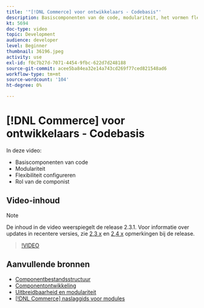 ```yaml
---
title: '"[!DNL Commerce] voor ontwikkelaars - Codebasis"'
description: Basiscomponenten van de code, modulariteit, het vormen flexibiliteit, en de rol van Composer
kt: 5694
doc-type: video
topic: Development
audience: developer
level: Beginner
thumbnail: 36196.jpeg
activity: use
exl-id: f0c7b27d-7071-4454-9fbc-622d7d248188
source-git-commit: acee5ba84ea32e14a743cd269f77ced821548ad6
workflow-type: tm+mt
source-wordcount: '104'
ht-degree: 0%

---
```


# [!DNL Commerce] voor ontwikkelaars - Codebasis

In deze video:

- Basiscomponenten van code
- Modulariteit
- Flexibiliteit configureren
- Rol van de componist

## Video-inhoud

>[!NOTE]
>
>De inhoud in de video weerspiegelt de release 2.3.1. Voor informatie over updates in recentere versies, zie [ 2,3 x](https://devdocs.magento.com/guides/v2.3/release-notes/bk-release-notes.html) en [2,4 x](https://devdocs.magento.com/guides/v2.4/release-notes/bk-release-notes.html) opmerkingen bij de release.

>[!VIDEO](https://video.tv.adobe.com/v/36196?quality=12&learn=on)

## Aanvullende bronnen

- [Componentbestandsstructuur](https://devdocs.magento.com/guides/v2.4/extension-dev-guide/prepare/prepare_file-str.html)
- [Componentontwikkeling](https://devdocs.magento.com/guides/v2.4/extension-dev-guide/module-development.html)
- [Uitbreidbaarheid en modulariteit](https://devdocs.magento.com/guides/v2.4/architecture/extensibility.html)
- [[!DNL Commerce] naslaggids voor modules](https://devdocs.magento.com/guides/v2.4/mrg/intro.html)
